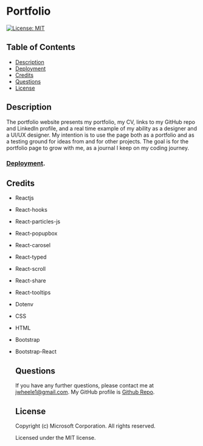# Portfolio
  [![License: MIT](https://img.shields.io/badge/License-MIT-yellow.svg)](https://opensource.org/licenses/MIT)
  ## Table of Contents
  * [Description](#Description)
  * [Deployment](#Deployment)
  * [Credits](#Credits)
  * [Questions](#Questions)
  * [License](#License)
  ## Description
  The portfolio website presents my portfolio, my CV, links to my GitHub repo and LinkedIn profile, and a real time example of my ability as a designer and a UI/UX designer. My intention is to use the page both as a portfolio and as a testing ground for ideas from and for other projects. The goal is for the portfolio page to grow with me, as a journal I keep on my coding journey.
### [Deployment](https://jrtwheeler.github.io/Portfolio/).
  ## Credits
* Reactjs
* React-hooks
* React-particles-js
* React-popupbox
* React-carosel
* React-typed
* React-scroll
* React-share
* React-tooltips
* Dotenv
* CSS
* HTML
* Bootstrap
* Bootstrap-React
  ## Questions
  If you have any further questions, please contact me at jwheele1@gmail.com.
  My GitHub profile is [Github Repo](https://github.com/jrtwheeler).
   ## License
  Copyright (c) Microsoft Corporation. All rights reserved.
  
  Licensed under the MIT license.
